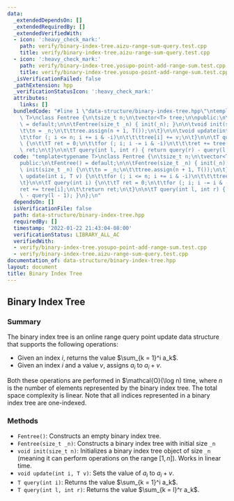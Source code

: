```yaml
---
data:
  _extendedDependsOn: []
  _extendedRequiredBy: []
  _extendedVerifiedWith:
  - icon: ':heavy_check_mark:'
    path: verify/binary-index-tree.aizu-range-sum-query.test.cpp
    title: verify/binary-index-tree.aizu-range-sum-query.test.cpp
  - icon: ':heavy_check_mark:'
    path: verify/binary-index-tree.yosupo-point-add-range-sum.test.cpp
    title: verify/binary-index-tree.yosupo-point-add-range-sum.test.cpp
  _isVerificationFailed: false
  _pathExtension: hpp
  _verificationStatusIcon: ':heavy_check_mark:'
  attributes:
    links: []
  bundledCode: "#line 1 \"data-structure/binary-index-tree.hpp\"\ntemplate<typename\
    \ T>\nclass Fentree {\n\tsize_t n;\n\tvector<T> tree;\n\npublic:\n\tFentree()\
    \ = default;\n\n\tFentree(size_t _n) { init(_n); }\n\n\tvoid init(size_t _n) {\n\
    \t\tn = _n;\n\t\ttree.assign(n + 1, T());\n\t}\n\n\tvoid update(int i, T v) {\n\
    \t\tfor (; i <= n; i += i & -i)\n\t\t\ttree[i] += v;\n\t}\n\n\tT query(int i)\
    \ {\n\t\tT ret = 0;\n\t\tfor (; i; i -= i & -i)\n\t\t\tret += tree[i];\n\t\treturn\
    \ ret;\n\t}\n\n\tT query(int l, int r) { return query(r) - query(l - 1); }\n};\n"
  code: "template<typename T>\nclass Fentree {\n\tsize_t n;\n\tvector<T> tree;\n\n\
    public:\n\tFentree() = default;\n\n\tFentree(size_t _n) { init(_n); }\n\n\tvoid\
    \ init(size_t _n) {\n\t\tn = _n;\n\t\ttree.assign(n + 1, T());\n\t}\n\n\tvoid\
    \ update(int i, T v) {\n\t\tfor (; i <= n; i += i & -i)\n\t\t\ttree[i] += v;\n\
    \t}\n\n\tT query(int i) {\n\t\tT ret = 0;\n\t\tfor (; i; i -= i & -i)\n\t\t\t\
    ret += tree[i];\n\t\treturn ret;\n\t}\n\n\tT query(int l, int r) { return query(r)\
    \ - query(l - 1); }\n};\n"
  dependsOn: []
  isVerificationFile: false
  path: data-structure/binary-index-tree.hpp
  requiredBy: []
  timestamp: '2022-01-22 21:43:04-08:00'
  verificationStatus: LIBRARY_ALL_AC
  verifiedWith:
  - verify/binary-index-tree.yosupo-point-add-range-sum.test.cpp
  - verify/binary-index-tree.aizu-range-sum-query.test.cpp
documentation_of: data-structure/binary-index-tree.hpp
layout: document
title: Binary Index Tree
---
```


## Binary Index Tree

### Summary

The binary index tree is an online range query point update data structure that supports the following operations:
- Given an index $i$, returns the value $\sum_{k = 1}^i a_k$.
- Given an index $i$ and a value $v$, assigns $a_i$ to $a_i + v$.

Both these operations are performed in $\mathcal{O}(\log n) time, where $n$ is the number of elements represented by the binary index tree. The total space complexity is linear. Note that all indices represented in a binary index tree are one-indexed.

### Methods

- `Fentree()`: Constructs an empty binary index tree.
- `Fentree(size_t _n)`: Constructs a binary index tree with initial size `_n`
- `void init(size_t n)`: Initializes a binary index tree object of size `_n` (meaning it can perform operations on the range $[1, n]$). Works in linear time.
- `void update(int i, T v)`: Sets the value of $a_i$ to $a_i + v$. 
- `T query(int i)`: Returns the value $\sum_{k = 1}^i a_k$.
- `T query(int l, int r)`: Returns the value $\sum_{k = l}^r a_k$. 
